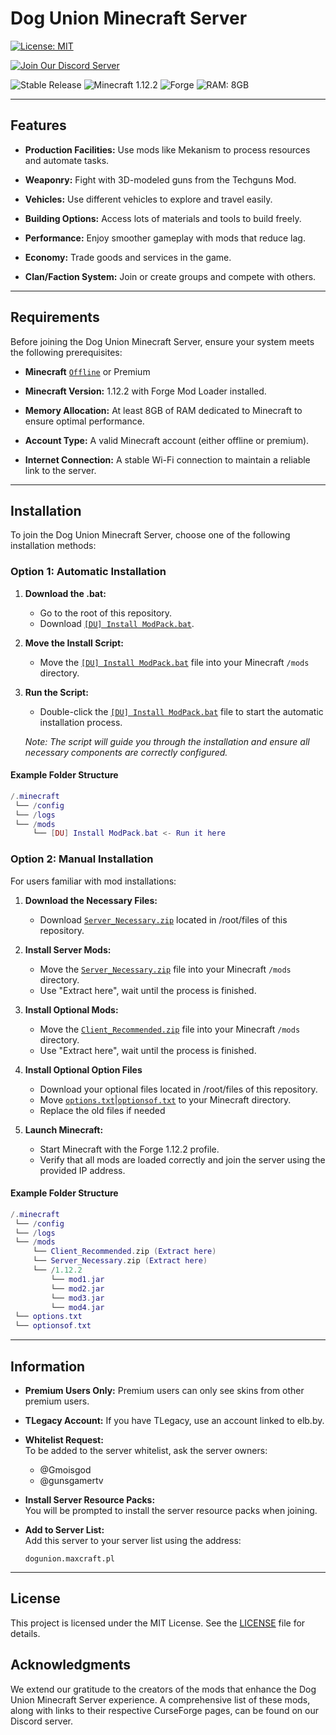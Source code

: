 # Dog Union Minecraft Server
[![License: MIT](https://img.shields.io/badge/License-MIT-yellow.svg)](https://opensource.org/licenses/MIT)

[![Join Our Discord Server](https://img.shields.io/badge/Discord-Join%20Us-7289DA?style=flat&logo=discord&logoColor=white)](https://discord.gg/fREmRmEUTv)

![Stable Release](https://img.shields.io/badge/Release-Stable-success)
![Minecraft 1.12.2](https://img.shields.io/badge/Minecraft-1.12.2-brightgreen)
![Forge](https://img.shields.io/badge/Mod%20Loader-Forge-FF6C37)
![RAM: 8GB](https://img.shields.io/badge/RAM-8GB-blue)

---
## Features
- **Production Facilities:** Use mods like Mekanism to process resources and automate tasks.

- **Weaponry:** Fight with 3D-modeled guns from the Techguns Mod.

- **Vehicles:** Use different vehicles to explore and travel easily.

- **Building Options:** Access lots of materials and tools to build freely.

- **Performance:** Enjoy smoother gameplay with mods that reduce lag.

- **Economy:** Trade goods and services in the game.

- **Clan/Faction System:** Join or create groups and compete with others.
---
## Requirements
Before joining the Dog Union Minecraft Server, ensure your system meets the following prerequisites:

- **Minecraft** [`Offline`](https://www.dropbox.com/scl/fi/t8fa87p6ydaavq8smnvk8/TLegacy_Portable.zip?rlkey=xwiv33t6qhovqf5uem8zvg1my&dl=1) or Premium

- **Minecraft Version:** 1.12.2 with Forge Mod Loader installed.

- **Memory Allocation:** At least 8GB of RAM dedicated to Minecraft to ensure optimal performance.

- **Account Type:** A valid Minecraft account (either offline or premium).

- **Internet Connection:** A stable Wi-Fi connection to maintain a reliable link to the server.
---
## Installation
To join the Dog Union Minecraft Server, choose one of the following installation methods:

### Option 1: Automatic Installation

1. **Download the .bat:**
   - Go to the root of this repository.
   - Download [`[DU] Install ModPack.bat`](https://github.com/AlchemistChief/MC_DogUnion_ModPack/blob/main/%5BDU%5D%20Install%20ModPack.bat).

2. **Move the Install Script:**
   - Move the [`[DU] Install ModPack.bat`](https://github.com/AlchemistChief/MC_DogUnion_ModPack/blob/main/%5BDU%5D%20Install%20ModPack.bat) file into your Minecraft `/mods` directory.

3. **Run the Script:**
   - Double-click the [`[DU] Install ModPack.bat`](https://github.com/AlchemistChief/MC_DogUnion_ModPack/blob/main/%5BDU%5D%20Install%20ModPack.bat) file to start the automatic installation process.
   
   _Note: The script will guide you through the installation and ensure all necessary components are correctly configured._
#### Example Folder Structure
```lua
/.minecraft
 └── /config
 └── /logs
 └── /mods
     └── [DU] Install ModPack.bat <- Run it here
```
### Option 2: Manual Installation
For users familiar with mod installations:

1. **Download the Necessary Files:**
   - Download [`Server_Necessary.zip`](https://www.dropbox.com/scl/fi/uv40o6xnr1rrp7hbzjbzm/Server_Necessary.zip?rlkey=0brngq151buti04yoe8tg4m9z&dl=1) located in /root/files of this repository.

2. **Install Server Mods:**
   - Move the [`Server_Necessary.zip`](https://www.dropbox.com/scl/fi/uv40o6xnr1rrp7hbzjbzm/Server_Necessary.zip?rlkey=0brngq151buti04yoe8tg4m9z&dl=1) file into your Minecraft `/mods` directory.
   - Use "Extract here", wait until the process is finished.

3. **Install Optional Mods:**
   - Move the [`Client_Recommended.zip`](https://www.dropbox.com/scl/fi/jdppbu069i1p2ld06a4w9/Client_Recommended.zip?rlkey=8ju7nb3xcq5n57ogefj3w3mhf&dl=1) file into your Minecraft `/mods` directory.
   - Use "Extract here", wait until the process is finished.
4. **Install Optional Option Files**
   - Download your optional files located in /root/files of this repository.
   - Move [`options.txt`](https://github.com/AlchemistChief/MC_DogUnion_ModPack/blob/main/files/options.txt)|[`optionsof.txt`](https://github.com/AlchemistChief/MC_DogUnion_ModPack/blob/main/files/optionsof.txt) to your Minecraft directory.
   - Replace the old files if needed

5. **Launch Minecraft:**
   - Start Minecraft with the Forge 1.12.2 profile.
   - Verify that all mods are loaded correctly and join the server using the provided IP address.
#### Example Folder Structure
```lua
/.minecraft
 └── /config
 └── /logs
 └── /mods
     └── Client_Recommended.zip (Extract here)
     └── Server_Necessary.zip (Extract here)
     └── /1.12.2
         └── mod1.jar
         └── mod2.jar
         └── mod3.jar
         └── mod4.jar
 └── options.txt
 └── optionsof.txt
```
---
## Information
- **Premium Users Only:** Premium users can only see skins from other premium users.
- **TLegacy Account:** If you have TLegacy, use an account linked to elb.by.
- **Whitelist Request:**  
  To be added to the server whitelist, ask the server owners:  
  - @Gmoisgod  
  - @gunsgamertv

- **Install Server Resource Packs:**  
  You will be prompted to install the server resource packs when joining.

- **Add to Server List:**  
  Add this server to your server list using the address:  
  ```
  dogunion.maxcraft.pl
  ```
---
## License
This project is licensed under the MIT License. See the [LICENSE](LICENSE) file for details.
## Acknowledgments
We extend our gratitude to the creators of the mods that enhance the Dog Union Minecraft Server experience. A comprehensive list of these mods, along with links to their respective CurseForge pages, can be found on our Discord server. 
